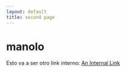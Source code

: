 ```yaml
---
layout: default
title: second page
---
```


# manolo

Esto va a ser otro link interno: [An Internal Link](./test.md)
